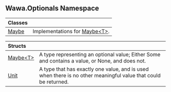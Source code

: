 ## Wawa.Optionals Namespace

| Classes | |
| :--- | :--- |
| [Maybe](Maybe.md 'Wawa.Optionals.Maybe') | Implementations for [Maybe&lt;T&gt;](Maybe{T}.md 'Wawa.Optionals.Maybe<T>'). |

| Structs | |
| :--- | :--- |
| [Maybe&lt;T&gt;](Maybe{T}.md 'Wawa.Optionals.Maybe<T>') | A type representing an optional value; Either Some and contains a value, or None, and does not. |
| [Unit](Unit.md 'Wawa.Optionals.Unit') | A type that has exactly one value, and is used when there is no other meaningful value that could be returned. |
